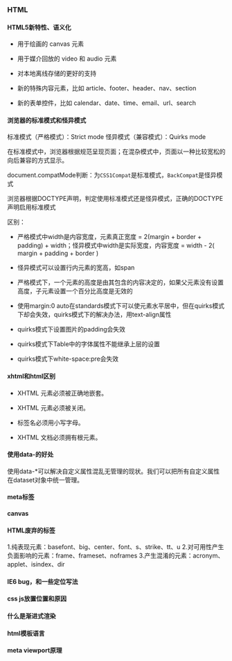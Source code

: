 ### HTML

#### HTML5新特性、语义化

- 用于绘画的 canvas 元素

- 用于媒介回放的 video 和 audio 元素

- 对本地离线存储的更好的支持

- 新的特殊内容元素，比如 article、footer、header、nav、section

- 新的表单控件，比如 calendar、date、time、email、url、search

#### 浏览器的标准模式和怪异模式

标准模式（严格模式）：Strict mode
怪异模式（兼容模式）：Quirks mode

在标准模式中，浏览器根据规范呈现页面；在混杂模式中，页面以一种比较宽松的向后兼容的方式显示。

document.compatMode判断：为`CSS1Compat`是标准模式，`BackCompat`是怪异模式

浏览器根据DOCTYPE声明，判定使用标准模式还是怪异模式，正确的DOCTYPE声明启用标准模式

区别：

- 严格模式中width是内容宽度，元素真正宽度 = 2(margin + border + padding) + width；怪异模式中width是实际宽度，内容宽度 = width - 2( margin + padding + border )

- 怪异模式可以设置行内元素的宽高，如span

- 严格模式下，一个元素的高度是由其包含的内容决定的，如果父元素没有设置高度，子元素设置一个百分比高度是无效的

- 使用margin:0 auto在standards模式下可以使元素水平居中，但在quirks模式下却会失效，quirks模式下的解决办法，用text-align属性

- quirks模式下设置图片的padding会失效

- quirks模式下Table中的字体属性不能继承上层的设置

- quirks模式下white-space:pre会失效

#### xhtml和html区别

- XHTML 元素必须被正确地嵌套。

- XHTML 元素必须被关闭。

- 标签名必须用小写字母。

- XHTML 文档必须拥有根元素。

#### 使用data-的好处

使用data-*可以解决自定义属性混乱无管理的现状。我们可以把所有自定义属性在dataset对象中统一管理。

#### meta标签

#### canvas

#### HTML废弃的标签

1.纯表现元素：basefont、big、center、font、s、strike、tt、u
2.对可用性产生负面影响的元素：frame、frameset、noframes
3.产生混淆的元素：acronym、applet、isindex、dir

#### IE6 bug，和一些定位写法

#### css js放置位置和原因

#### 什么是渐进式渲染

#### html模板语言

#### meta viewport原理




